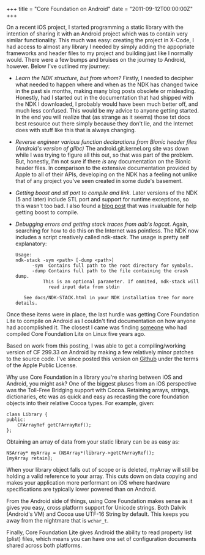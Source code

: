 +++
title = "Core Foundation on Android"
date = "2011-09-12T00:00:00Z"
+++

On a recent iOS project, I started programming a static library with the intention of sharing it with an Android project which was to contain very similar functionality. This much was easy: creating the project in X-Code, I had access to almost any library I needed by simply adding the appopriate frameworks and header files to my project and building just like I normally would. There were a few bumps and bruises on the journey to Android, however.  Below I've outlined my journey:

+   *Learn the NDK structure, but from whom?* Firstly, I needed to decipher what needed to happen where and when as the NDK has changed twice in the past six months, making many blog posts obsolete or misleading. Honestly, had I started out in the documentation that had shipped with the NDK I downloaded, I probably would have been much better off, and much less confused. This would be my advice to anyone getting started. In the end you will realize that (as strange as it seems) those txt docs best resource out there simply because they don't lie, and the Internet does with stuff like this that is always changing.
+   *Reverse engineer various function declarations from Bionic header files (Android's version of glibc)* The android.git.kernel.org  site was down while I was trying to figure all this out, so that was part of the problem.  But, honestly, I'm not sure if there *is* any documentation on the Bionic header files.  In comparison to the extensive documentation provided by Apple to all of their APIs, developing on the NDK has a feeling not unlike that of any project you've seen created in some dude's basement.
+   *Getting boost and stl port to compile and link.* Later versions of the NDK (5 and later) include STL port and support for runtime exceptions, so this wasn't too bad.  I also found a [blog post](http://www.codexperiments.com/android/2011/05/tips-tricks-building-boost-with-ndk-r5/) that was invaluable for help getting boost to compile.
+   *Debugging errors and getting stack traces from adb's logcat.* Again, searching for
how to do this on the Internet was pointless.  The NDK now includes a script creatively called ndk-stack. The usage is pretty self explanatory:

    ```
    Usage:
    ndk-stack -sym <path> [-dump <path>]
          -sym  Contains full path to the root directory for symbols.
          -dump Contains full path to the file containing the crash dump. 
              This is an optional parameter. If ommited, ndk-stack will
                read input data from stdin

       See docs/NDK-STACK.html in your NDK installation tree for more details.
    ```

Once these items were in place, the last hurdle was getting Core Foundation Lite to compile on Android as I couldn't find documentation on how anyone had accomplished it. The closest I came was finding [someone](http://unu.novajo.ca/users/dccote/weblog/0514e/CoreFoundation_Lite_on_Linux.html) who had compiled Core Foundation Lite on Linux five years ago.

Based on work from this posting, I was able to get a compiling/working version of CF 299.33 on Android by making a few relatively minor patches to the source code. I've since posted this version on [Github](https://github.com/markshiz/corefoundation-lite-android) under the terms of the Apple Public License.

Why use Core Foundation in a library you're sharing between iOS and Android, you might ask?  One of the biggest pluses from an iOS perspective was the Toll-Free Bridging support with Cocoa.  Retaining arrays, strings, dictionaries, etc was as quick and easy as recasting the core foundation objects into their relative Cocoa types. For example, given:

```language-cpp
class Library { 
public:
    CFArrayRef getCFArrayRef();
};
```

Obtaining an array of data from your static library can be as easy as:

```language-objectivec
NSArray* myArray = (NSArray*)library->getCFArrayRef();
[myArray retain];
```
    
When your library object falls out of scope or is deleted, myArray will still be holding a valid reference to your array. This cuts down on data copying and makes your application more performant on iOS where hardware specifications are typically lower powered than on Android.

From the Android side of things, using Core Foundation makes sense as it gives you easy, cross platform support for Unicode strings.  Both Dalvik (Android's VM) and Cocoa use UTF-16 String by default. This keeps you away from the nightmare that is <code>wchar_t</code>. 

Finally, Core Foundation Lite gives Android the ability to read property list (plist) files, which means you can have one set of configuration documents shared across both platforms.
